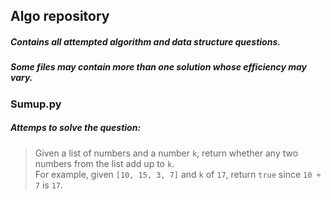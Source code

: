 ## Algo repository
##### Contains all attempted algorithm and data structure questions.  
##### Some files may contain more than one solution whose efficiency may vary.   

### Sumup.py
##### Attemps to solve the question:
> Given a list of numbers and a number `k`, return whether any two numbers from the list add up to `k`.   
> For example, given `[10, 15, 3, 7]` and `k` of `17`, return `true` since `10 + 7` is `17`.
